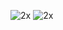
![2x](https://komarev.com/ghpvc/?awwmbCPmM9Q7xFfM&color=green)
![2x](https://user-images.githubusercontent.com/78610949/143596297-a5a1605c-769e-4ac2-8a4a-57819455dfea.gif)
